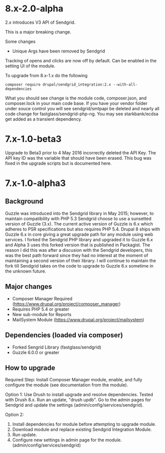 8.x-2.0-alpha
================================================================================
2.x introduces V3 API of Sendgrid.

This is a major breaking change.

Some changes
* Unique Args have been removed by Sendgrid

Tracking of opens and clicks are now off by default. Can be enabled in the
setting UI of the module.

To upgrade from 8.x-1.x do the following
```shell
composer require drupal/sendgrid_integration:2.x --with-all-dependencies
```
What you should see change is the module code, composer.json, and composer.lock
in your main code base. If you have your vendor folder under souce control you
will see sendgrid/smtpapi be deleted and nearly all code change for 
fastglass/sendgrid-php-ng. You may see starkbank/ecdsa get added as a transient
dependency.


7.x-1.0-beta3
================================================================================
Upgrade to Beta3 prior to 4 May 2016 incorrectly deleted the API Key. The API
key ID was the variable that should have been erased. This bug was fixed in the
upgrade scripts but is documented here.

7.x-1.0-alpha3
================================================================================

Background
--------------------------------------------------------------------------------
Guzzle was introduced into the Sendgrid library in May 2015; however, to
maintain compatibility with PHP 5.3 Sendgrid choose to use a sunsetted version
of Guzzle (3.x). The current active version of Guzzle is 6.x which adheres to
PSR specifications but also requires PHP 5.4. Drupal 8 ships with Guzzle 6.x in
core giving a great upgrade path for any module using web services. I forked
the Sendgrid PHP library and upgraded it to Guzzle 6.x and Alpha 3 uses this
forked version that is published in Packagist. The reason I did this was after
a discusion with the Sendgrid developers, this was the best path forward since
they had no interest at the moment of maintaining a second version of their
library. I will continue to maintain the fork till Sendgrid takes on the code to
upgrade to Guzzle 6.x sometime in the unknown future.

Major changes
--------------------------------------------------------------------------------
* Composer Manager Required (https://www.drupal.org/project/composer_manager)
* Requires PHP 5.4 or greater
* New sub-module for Reports
* MailSystem Module (https://www.drupal.org/project/mailsystem)

Dependencies (loaded via composer)
--------------------------------------------------------------------------------
* Forked Sengrid Library (fastglass/sendgrid)
* Guzzle 6.0.0 or greater

How to upgrade
--------------------------------------------------------------------------------
Required Step:
Install Composer Manager module, enable, and fully configure the module (see
documentation from the module).

Option 1:
Use Drush to install upgrade and resolve dependencies. Tested with Drush 8.x.
Run an update, "drush updb". Go to the admin pages for Sendgrid and update the
settings (admin/config/services/sendgrid).

Option 2:
1. Install dependencies for module before attempting to upgrade module.
2. Download module and replace existing Sendgrid Integration Module.
3. Run update.
4. Configure new settings in admin page for the module.
   (admin/config/services/sendgrid)
